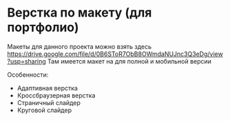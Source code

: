 ﻿# Верстка по макету (для портфолио)
Макеты для данного проекта можно взять здесь https://drive.google.com/file/d/0B6SToR7ObB8OWmdaNUJnc3Q3eDg/view?usp=sharing
Там имеется макет на для полной и мобильной версии



Особенности:
<ul>
  <li>Адаптивная верстка</li>
  <li>Кроссбраузерная верстка</li>
  <li>Страничный слайдер</li>
  <li>Круговой слайдер</li>
</ul>


